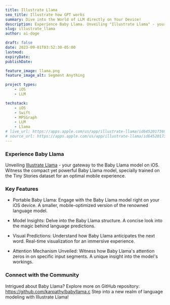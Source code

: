 ```yaml
---
title: Illustrate Llama
seo_title: Illustrate how GPT works
summary: Dive into the World of LLM directly on Your Device!
description: Experience Baby Llama. Unveiling "Illustrate Llama" - your gateway to the Baby Llama model on iOS. Witness the compact yet powerful Baby Llama model, specially trained on the Tiny Stories dataset for an optimal mobile experience.
slug: illustrate_llama
author: ai-doge

draft: false
date: 2023-09-01T03:52:30-05:00
lastmod: 
expiryDate: 
publishDate: 

feature_image: llama.png
feature_image_alt: Segment Anything

project types: 
    - iOS
    - LLM

techstack:
    - iOS
    - Swift
    - MPSGraph
    - LLM
    - Llama
# live_url: https://apps.apple.com/us/app/illustrate-llama/id6452017369
# source_url: https://apps.apple.com/us/app/illustrate-llama/id6452017369
---
```


### Experience Baby Llama

Unveiling [Illustrate Llama](https://apps.apple.com/us/app/illustrate-llama/id6452017369) - your gateway to the Baby Llama model on iOS. Witness the compact yet powerful Baby Llama model, specially trained on the Tiny Stories dataset for an optimal mobile experience.

### Key Features

- Portable Baby Llama: Engage with the Baby Llama model right on your iOS device. A smaller, mobile-optimized version of the renowned language model.

- Model Insights: Delve into the Baby Llama structure. A concise look into the magic behind language predictions.

- Visual Predictions: Understand how Baby Llama anticipates the next word. Real-time visualization for an immersive experience.

- Attention Mechanism Unveiled: Witness how Baby Llama's attention zeros in on specific input segments. A unique insight into the model's workings.

### Connect with the Community

Intrigued about Baby Llama? Explore more on GitHub repository: https://github.com/karpathy/babyllama.c
Step into a new realm of language modeling with Illustrate Llama!